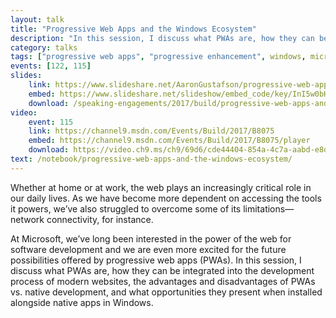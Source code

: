 ```yaml
---
layout: talk
title: "Progressive Web Apps and the Windows Ecosystem"
description: "In this session, I discuss what PWAs are, how they can be integrated into the development process of modern websites, the advantages and disadvantages of PWAs vs. native development, and what opportunities they present when installed alongside native apps in Windows."
category: talks
tags: ["progressive web apps", "progressive enhancement", windows, microsoft]
events: [122, 115]
slides:
	link: https://www.slideshare.net/AaronGustafson/progressive-web-apps-and-the-windows-ecosystem-build-2017
	embed: https://www.slideshare.net/slideshow/embed_code/key/InI5w0bH4JxCwW
	download: /speaking-engagements/2017/build/progressive-web-apps-and-the-windows-ecosystem.pdf
video:
	event: 115
	link: https://channel9.msdn.com/Events/Build/2017/B8075
	embed: https://channel9.msdn.com/Events/Build/2017/B8075/player
	download: https://video.ch9.ms/ch9/69d6/cde44404-854a-4c7a-aabd-e8d0af5d69d6/B8075_mid.mp4
text: /notebook/progressive-web-apps-and-the-windows-ecosystem/
---
```


Whether at home or at work, the web plays an increasingly critical role in our daily lives. As we have become more dependent on accessing the tools it powers, we’ve also struggled to overcome some of its limitations—network connectivity, for instance.

At Microsoft, we’ve long been interested in the power of the web for software development and we are even more excited for the future possibilities offered by progressive web apps (PWAs). In this session, I discuss what PWAs are, how they can be integrated into the development process of modern websites, the advantages and disadvantages of PWAs vs. native development, and what opportunities they present when installed alongside native apps in Windows.